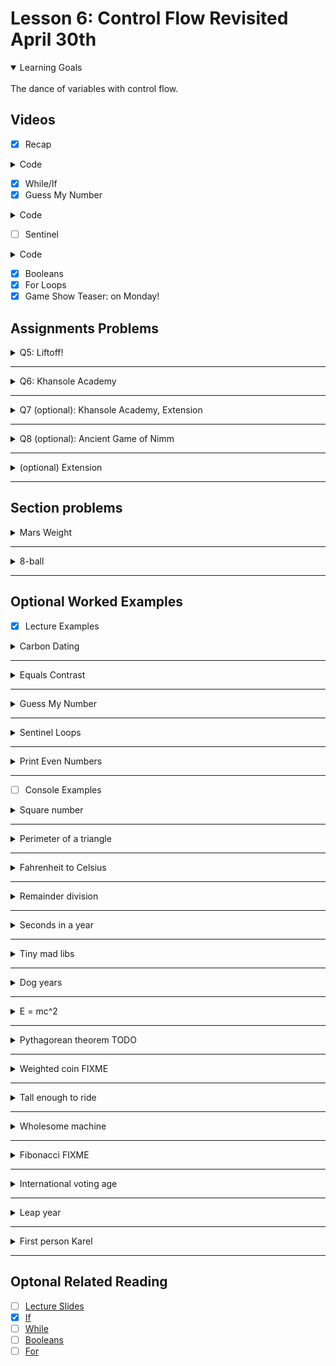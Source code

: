 # Lesson 6: Control Flow Revisited April 30th

<details open>
<summary>Learning Goals</summary>
<br />
The dance of variables with control flow.
</details>

 ## Videos

- [x] Recap

<details>
<summary>Code</summary>

`carbondate.py`
```python
K = -8266.64258429376


def main():
    calculate_age_single_sample():


def calculate_age_single_sample():
    # ask the user to enter the percent of c14 left in their sample
    pct_left = float(input(% of natural c14: ))
    # calc the age
    age = K + math.log(pct_left / 100)
    # print the result
    print("Sample is", str(age), "years old.")
```
</details>

- [x] While/If
- [x] Guess My Number

<details>
<summary>Code</summary>

`carbondate.py`
```python
import random


def main():
    secret_number = random.randint(1, 99)
    guess = int(input("Guess a number between 1 and 99..."))
    while guess != secret_number:
        if guess < secret_number:
            print("Too low")
        else:
            print("Too high")
        print("")
        guess = int(input("Guess a number between 1 and 99..."))
    print("Congrats! The number was:", str(secret_number))


if __name__ == '__main__':
    main()
```
</details>

- [ ] Sentinel

<details>
<summary>Code</summary>

`carbondate.py`
```python
def main():
    number = int(input("Enter a number, -1 to stop: "))
    tot = 0
    while number != -1:
        tot += number
        number = int(input("Enter a number, -1 to stop: "))
    print("Tot:", tot)


if __name__ == '__main__':
    main()
```
</details>


- [x] Booleans
- [x] For Loops
- [x] Game Show Teaser: on Monday!

## Assignments Problems

<details>
<summary>Q5: Liftoff!</summary>
<details open>
<summary>Description</summary>
🚀 countdown.
</details>
<details>
<summary>Code</summary>

`liftoff.py`
```python
"""
Prints out a spaceship launch sequence.
"""

NUM = 11


def main():
    for i in range(NUM):
        if i == 0:
            pass
        else:
            print(NUM - i)
    print("Liftoff!")


if __name__ == '__main__':
    main()
```
</details>
</details>
<hr />

<details>
<summary>Q6: Khansole Academy</summary>
<details open>
<summary>Description</summary>
This program is intended to help people to learn randomly generating two numbers, asking the user for the answer, checking for correctness, and informing a message to communicate if the user input is the right value.
</details>
<details>
<summary>Code</summary>

`khansole_academy.py`
```python
"""
Prints out a randomly generated addition problem
and checks if the user answers correctly.
"""

import random


def main():
    khansole_academy()


def khansole_academy():
    n1 = random.randint(0, 100)
    n2 = random.randint(0, 100)
    tot = n1 + n2

    question = "What is " + str(n1) + " + " + str(n2) + "? "
    print(question)
    answer = ''

    while True:
        try:
            answer = int(input())
            break
        except ValueError:
            print("Answer must be an integer")

    print("Your answer:", answer)

    if (answer == tot):
        print("Correct!")
    else:
        print("Incorrect. The expected answer is", tot)


if __name__ == '__main__':
    main()
```
</details>
</details>
<hr />

<details>
<summary>Q7 (optional): Khansole Academy, Extension</summary>
<details open>
<summary>Description</summary>
As the previous, in a loop.
</details>
<details>
<summary>Code</summary>

`khansole_academy.py`
```python
"""
TODO: Write a description here
"""

import random

NUM_CORRECT_IN_A_ROW = 3


def khansole_academy():
    num_of_correct_answers = 0

    while num_of_correct_answers < NUM_CORRECT_IN_A_ROW:
        n1 = create_random_number()
        n2 = create_random_number()
        tot = n1 + n2

        question = "What is " + str(n1) + " + " + str(n2) + "? "
        print(question)
        answer = ''

        while True:
            try:
                answer = int(input())
                break
            except ValueError:
                print("Answer must be an integer")

        print("Your answer:", answer)

        if (answer == tot):
            num_of_correct_answers += 1
            print("Correct!", num_of_correct_answers)
        else:
            print("Incorrect. The expected answer is", tot)
            num_of_correct_answers = 0

        if num_of_correct_answers == NUM_CORRECT_IN_A_ROW:
            print("Congratulations! ...")
            break


def create_random_number():
    return random.randint(0, 100)


def main():
    khansole_academy()


if __name__ == '__main__':
    main()
```
</details>
</details>
<hr />

<details>
<summary>Q8 (optional): Ancient Game of Nimm</summary>
<details open>
<summary>Description</summary>

</details>
<details>
<summary>Code</summary>

`.py`
```python

```
</details>
</details>
<hr />

<details>
<summary>(optional) Extension </summary>
<details open>
<summary>Description</summary>

</details>
<details>
<summary>Code</summary>

`.py`
```python

```
</details>
</details>
<hr />

## Section problems

<details>
<summary>Mars Weight</summary>
<details open>
<summary>Description</summary>
Last Monday, NASA made history with the first controlled flight on another planet. Its latest Mars Rover, Perseverance, has onboard a 50cm high helicopter called Ingenuity. On Sunday, Ingenuity made its <a href="https://www.nytimes.com/2021/04/25/science/mars-helicopter-nasa.html">third flight</a>, during which it flew faster and further than it had on any of its test flights on Earth. Interestingly, Ingenuity <a href="https://github.com/readme/nasa-ingenuity-helicopter">uses Python</a> for some of its flight modeling software!

When programming Ingenuity, one of the things that NASA engineers need to account for is the fact that due to the weaker gravity on Mars, an Earthling's weight on Mars is 37.8% of their weight on Earth. Write a Python program that prompts an Earthling to enter their weight on Earth and prints their calculated weight on Mars.
</details>
<details>
<summary>Code</summary>

`marsweight.py`
```python
"""
Prompts the user for a weight on Earth
and prints the equivalent weight on Mars.
"""


def main():
    # Fill this function out!
    # earthling_weight = float(input("What is your weight on Heart: "))
    # sigh... :)
    print("The equivalent on Mars:",
        float(input("Enter a weight on Earth: ")) * 0.378)


if __name__ == "__main__":
    main()
```
</details>
</details>
<hr />

<details>
<summary>8-ball</summary>
<details open>
<summary>Description</summary>
The idea behind an 8-ball is very simple. You ask it a yes or no question, and it tells you the answer. The catch is that the answer it chooses is randomly selected from a set of prefabricated responses.
</details>
<details>
<summary>Code</summary>

`8ball.py`
```python
"""
Simulates a magic eight ball.
Prompts the user to type a yes or no question and gives
a random answer from a set of prefabricated responses.
"""
import random


def main():
    answers = ["As I see it, yes.", "Ask again later."]

    while True:
        # question = input("Ask a yes or no question: ")
        # if question == "":
        if input("Ask a yes or no question: ") == "":
            break
        answer = random.randint(0, 1)
        print(answers[answer])


if __name__ == "__main__":
    main()
```
</details>
</details>
<hr />

## Optional Worked Examples

- [x] Lecture Examples

<details>
<summary>Carbon Dating</summary>
<details open>
<summary>Description</summary>
Write a program to calculate how old something is.

Input: what percent of c14 is remaining in the sample?

Output: age of the sample, in years
</details>
<details>
<summary>Code</summary>

`carbondate.py`
```python
import math

# The constant K in the half life formula
K = -8266.64258429376

def main():
    calculate_age_single_sample()

def calculate_age_single_sample():
    # Ask the user to enter the percent of c14 left in their sample
    pct_left = float(input("% of natural c14: "))
    # Calculate the age: https://en.wikipedia.org/wiki/Radiocarbon_dating
    age = K * math.log(pct_left / 100)
    # Print the result
    print("Sample is " + str(age) + " years old.")

if __name__ == '__main__':
    main()
```
</details>
</details>
<hr />

<details>
<summary>Equals Contrast</summary>
<details open>
<summary>Description</summary>
/shrug
</details>
<details>
<summary>Code</summary>

`.py`
```python

```
</details>
</details>
<hr />

<details>
<summary>Guess My Number</summary>
<details open>
<summary>Description</summary>
Guessing a number between 1 and 99.
</details>
<details>
<summary>Code</summary>

`guess_number.py`
```python
"""
Generates a random number between 1 and 99.
Has the user keep guessing until they figure out
what the number is. Tells the user after each guess
if their guess was too high or too low.
"""

import random

def main():
    secret_number = random.randint(1, 99)
    print("I am thinking of a number between 1 and 99...")
    guess = int(input("Enter a guess: "))
    # True if guess is not equal to secret number
    while guess != secret_number:
        # True if guess is less than secret number
        if guess < secret_number:
            print("Your guess is too low")
        else:
            print("Your guess is too high")
        print("") # an empty line
        guess = int(input("Enter a new guess: "))
    print("Congrats! The number was: " + str(secret_number))

if __name__ == '__main__':
    main()
```
</details>
</details>
<hr />

<details>
<summary>Sentinel Loops</summary>
<details open>
<summary>Description</summary>
When the user inputs `-1`, the world ends!
</details>
<details>
<summary>Code</summary>

`sentinel.py`
```python
"""
Asks the user for a number until they enter -1
Reports the total value of all the numbers at the end
"""


def main():
    number = int(input("Enter a number, -1 to stop: "))
    tot = 0
    while number != -1:
        tot += number
        number = int(input("Enter a number, -1 to stop: "))
    print("Tot:", tot)


if __name__ == '__main__':
    main()
```
</details>
</details>
<hr />

<details>
<summary>Print Even Numbers</summary>
<details open>
<summary>Description</summary>
Program to print the first 100 even numbers
</details>
<details>
<summary>Code</summary>

`print_even.py`
```python
"""
Example of using the index variable of a for loop
"""

def main():
    for i in range(100):
        # in a for loop, you have access to
        # a variable which knows how many times the loop
        # has completed
        print(i * 2)

if __name__ == '__main__':
    main()

```
</details>
</details>
<hr />

- [ ] Console Examples

<details>
<summary>Square number</summary>
<details open>
<summary>Description</summary>
Ask the user for a number and print its square (the product of the number times itself).

<div>
<p>$ python square.py</p>
<p>Type a number to see its square: 4</p>
<p>4.0 squared is 16.0</p>
</div>
</details>
<details>
<summary>Code</summary>

`square.py`
```python

def main():
    # incorrect, but...
    print(
        "squared is",
        pow(float(input("Type a number to see its square: ")), 2)
    )


if __name__ == "__main__":
    main()
```
</details>
</details>
<hr />

<details>
<summary>Perimeter of a triangle</summary>
<details open>
<summary>Description</summary>
Prompt the user to enter the lengths of each side of a triangle and then calculate and print the perimeter of the triangle (the sum of all of the side lengths).
</details>
<details>
<summary>Code</summary>

`perimeter.py`
```python
sides = []


def main():
    ask_length_sides()


def ask_length_sides():
    for i in range(3):
        text = "What is the length of side " + str(i + 1) + "? "
        # print(sides)
        sides.append(float(input(text)))
    calc_perimeter(sides)


def calc_perimeter(sides):
    perimeter = 0
    for i in range(len(sides)):
        # print(sides[i])
        perimeter += sides[i]
    print("The perimeter of the triangle is", perimeter)


if __name__ == "__main__":
    main()
```
</details>
</details>
<hr />

<details>
<summary>Fahrenheit to Celsius</summary>
<details open>
<summary>Description</summary>
Write a program which prompts the user for a temperature in Fahrenheit (this can be a number with decimal places!) and outputs the temperature converted to Celsius.
</details>
<details>
<summary>Code</summary>

`f_to_c.py`
```python
def main():
    convert_F_to_C()


def convert_F_to_C():
    # degrees_celsius = (degrees_fahrenheit - 32) * 5/9
    f = float(input("Enter temperature in Fahrenheit: "))
    print("Temperature: ", f, "\bF =", format((f - 32) * 5 / 9, '.2f'), "\bC")


if __name__ == "__main__":
    main()
```
</details>
</details>
<hr />

<details>
<summary>Remainder division</summary>
<details open>
<summary>Description</summary>
Time to ask the user for two numbers, one at a time, and then print the result of dividing the first number by the second and also the remainder of the division.
</details>
<details>
<summary>Code</summary>

`remainder.py`
```python
def main():
    answer()


def answer():
    num1 = float(input("Please enter an integer to be divided: "))
    num2 = float(input("Please enter an integer to divide by: "))
    print("The result of this division is", int(num1 / num2), "with a remainder of", int(num1 % num2))


if __name__ == "__main__":
    main()
```
</details>
</details>
<hr />

<details>
<summary>Seconds in a year</summary>
<details open>
<summary>Description</summary>
Python will calculate the number of seconds in a year, and tell the user what the result is in a nice print statement with the use constants: there are 365 days in a year, 24 hours in a day, 60 minutes in an hour, and 60 seconds per minute.
</details>
<details>
<summary>Code</summary>

`seconds_per_year.py`
```python
DAYS_PER_YEAR = 365
HOURS_PER_DAY = 24
MINUTES_PER_HOUR = 60
SECONDS_PER_MINUTE = MINUTES_PER_HOUR


def main():
    calculate_seconds_per_year()


def calculate_seconds_per_year():
    seconds_per_year = DAYS_PER_YEAR *\
                        HOURS_PER_DAY *\
                        MINUTES_PER_HOUR *\
                        SECONDS_PER_MINUTE
    print(f"There are {seconds_per_year} per year.")


if __name__ == "__main__":
    main()
```
</details>
</details>
<hr />

<details>
<summary>Tiny mad libs</summary>
<details open>
<summary>Description</summary>
The program prompts the user for an adjective, then a noun, then a verb, and then prints a fun sentence with those words!
</details>
<details>
<summary>Code</summary>

`tiny_mad_libs.py`
```python
SENTENCE_START = "Code in Place is fun. I learned to program and used Python to make my " # adjective noun verb


def main():
    tiny_mad_lib()


def tiny_mad_lib():
    adjective = input("Please type an adjective and press enter. ")
    noun = input("Please type a noun and press enter. ")
    verb = input("Please type a verb and press enter. ")
    print(SENTENCE_START + adjective, noun, verb + "!")


if __name__ == "__main__":
    main()
```
</details>
</details>
<hr />

<details>
<summary>Dog years</summary>
<details open>
<summary>Description</summary>
This program asks an user to input an age in human years, and converts it to the equivalent age in dog years.
</details>
<details>
<summary>Code</summary>

`dog_years.py`
```python
"""
Dogs are man's best friend, but they have different lifespans than humans.
If you divide the average human lifespan by the average lifespan of a dog,
you can calculate the multiplier for converting an age in human years to an
age in dog years. The average lifespan of a human is 79 years and the average
lifespan of a dog is 11 years. So, 1 human year
is equal to 79/11 = 7.18 dog years. To convert, say,
3 human years to dog years,
you'd multiply 3 * 7.18 = 21.54 dog years.
That means, if your dog is 3 years old in human years,
they're past their teenage years in dog years!
"""

MULTIPLIER = 7.18


def main():
    calc_dog_age()


def calc_dog_age():
    human_age = float(input("Enter an age in human years: "))
    print(f"That's {human_age * MULTIPLIER} in dog years!")


if __name__ == "__main__":
    main()
```
</details>
</details>
<hr />

<details>
<summary>E = mc^2</summary>
<details open>
<summary>Description</summary>
Program that continually reads in mass from the user and then outputs the equivalent energy using Einstein's mass-energy equivalence formula (E stands for energy, m stands for mass, and C is the speed of light:

<quote>E = m⋅C2</quote>

Almost 100 years ago, Albert Einstein famously discovered that mass and energy are interchangeable and are related by the above equation. You should ask the user for mass (m) in kilograms and use a constant value for the speed of light -- C = 299792458 m/s.
</details>
<details>
<summary>Code</summary>

`emc2.py`
```python
C = 299792458  # m/s


def main():
    mass_to_energy()


def mass_to_energy():
    mass = float(input("Enter kilos of mass: "))
    print("e = m * C^2...")
    print(f"m = {mass} kg")
    print(f"C {C} m/s")
    print(mass * pow(C, 2), "joules of energy!")


if __name__ == "__main__":
    main()
```
</details>
</details>
<hr />

<details>
<summary>Pythagorean theorem TODO</summary>
<details open>
<summary>Description</summary>
On hold!
</details>
<details>
<summary>Code</summary>

`pythagorean.py`
```python

```
</details>
</details>
<hr />

<details>
<summary>Weighted coin FIXME</summary>
<details open>
<summary>Description</summary>
Write a program which will flip a weighted coin.

Coin flips are usually fair, but can be cheated -- a weighted coin is a coin where the probability of heads isn't 50%. Your code should use the random module to "flip" coin where the probability of heads is 70% and print the outcome (heads or tails).
</details>
<details>
<summary>Code</summary>

`weighted_coin.py`
```python
"""
🙈 Trying solution at: https://edstem.org/us/courses/11037/discussion/408746
It passes, example to study
"""


import random
import math

def main():
    countHeads = int(0)
    countTails = int(0)

    inputFlipCount = int(input("Input how many times you want to simulate a weighted coin: "))
    for i in range(inputFlipCount):
        flipCoin = random.randint(1,10)
        if flipCoin <= 7 :
            countHeads = countHeads+1
        else:
            countTails = countTails+1

    countHeadsPerc = float((countHeads/inputFlipCount)*100)
    countTailsPerc = float((countTails/inputFlipCount)*100)

    print("Results for " + str(inputFlipCount) + " coin flips:")
    print("Heads: " + str(countHeads) + " Probobility: " + str(trim(countHeadsPerc,2)) + "%")
    print("Tails: " + str(countTails) + " Probobility: " + str(trim(countTailsPerc,2)) + "%")

def trim(f, n):
    return math.floor(f * 10 ** n) / 10 ** n


if __name__ == "__main__":
    main()
```
</details>
</details>
<hr />

<details>
<summary>Tall enough to ride</summary>
<details open>
<summary>Description</summary>
Write a program which asks the user how tall they are and prints whether or not they're taller than a pre-specified minimum height.
</details>
<details>
<summary>Code</summary>

`tall_enough.py`
```python
MINIMUM_HEIGHT = 50


def main():
    find_if_tall_enough()


def find_if_tall_enough():
    ask_for_stature()
    # tall_enough(stature)


def ask_for_stature():
    # return float(input("How tall are you? "))

    # extension
    while True:
        try:
            stature = input("\nHow tall are you (enter a number or 'bye' to stop)? ")
            if stature == str("bye"):
                print("\nBye bye")
                break
            tall_enough(int(stature))
        except ValueError:
            print("\nPlease, enter a number or 'bye' to stop!")


def tall_enough(stature):
    if stature >= MINIMUM_HEIGHT:
        print("You're tall enough to ride!")
    else:
        print("\nSorry, you are not tall enough.\nTry again, you will be luckier ")


if __name__ == "__main__":
    main()
```
</details>
</details>
<hr />

<details>
<summary>Wholesome machine</summary>
<details open>
<summary>Description</summary>
Write a program which prompts the user to type an affirmation of your choice (we'll use "I am capable of doing anything I put my mind to.") until they type it correctly. Sometimes, especially in the midst of such uncertain times, we just need to be reminded that we are resilient, capable, and strong; this little Python program may be able to help!
</details>
<details>
<summary>Code</summary>

`wholesome.py`
```python
AFFIRMATION = "I am capable of doing anything I put my mind to."


def main():
    wholesome()


def wholesome():
    user_input = input("Please type the following affirmation: I am capable of doing anything I put my mind to. ")
    while user_input != AFFIRMATION:
        print("\nThat was not the affirmation.\n")
        user_input = input("Please type the following affirmation: I am capable of doing anything I put my mind to. ")
    print("That's right! :)")


if __name__ == "__main__":
    main()
```
</details>
</details>
<hr />

<details>
<summary>Fibonacci FIXME</summary>
<details open>
<summary>Description</summary>
Write a program to print terms in the Fibonacci sequence up to a maximum value.

In the 13th century, the Italian mathematician Leonardo Fibonacci, as a way to explain the geometric growth of a population of rabbits, devised a mathematical sequence that now bears his name. The first two terms in this sequence, Fib(0) and Fib(1), are 0 and 1, and every subsequent term is the sum of the preceding two. Thus, the first several terms in the Fibonacci sequence look like this:

Fib(0) = 0
Fib(1) = 1
Fib(2) = 1 (0 + 1)
Fib(3) = 2 (1 + 1)
Fib(4) = 3 (1 + 2)
Fib(5) = 5 (2 + 3)

Write a program that displays the terms in the Fibonacci sequence, starting with Fib(0) and continuing as long as the terms are less than 10,000 (you should store this value as a constant!).
</details>
<details>
<summary>Code</summary>

`fibonacci.py`
```python
MAX_TERM_VALUE = 10000

def main():
    curr_term = 0
    next_term = 1
    while curr_term <= MAX_TERM_VALUE:
        print(curr_term)
        term_after_next = curr_term + next_term
        curr_term = next_term
        next_term = term_after_next


if __name__ == "__main__":
    main()
```
</details>
</details>
<hr />

<details>
<summary>International voting age</summary>
<details open>
<summary>Description</summary>
Write a program which asks a user for their age and lets them know if they can or can't vote in the following three fictional countries.

In the fictional countries of Peturksbouipo, Stanlau, and Mayengua, the voting ages are very different:

    the voting age in Peturksbouipo is 16 (in real life, this is the voting age in, for example, Scotland, Ethiopia, and Austria)

    the voting age in Stanlau is 25 (in real life this is the voting age in the United Arab Emirates)

    the voting age in Mayengua is 48 (in real life, as far as we can tell, this isn't the voting age anywhere)

Your code should prompt the for their age and print whether or not they can vote in Peturksbouipo, Stanlau, or Mayengua.
</details>
<details>
<summary>Code</summary>

`voting.py`
```python

PETURKSBOUIPO = 16
STANLAU = 25
MAYENGUA = 48


def main():
    can_vote()


def can_vote():
    ask_for_age()


def ask_for_age():
    while True:
        try:
            age = input("\nHow old are you? ")
            if age == str("bye"):
                print("\nBye bye")
                break
            # return age
            elif int(age) < PETURKSBOUIPO:
                print("Sorry, you can not vote nowhere!")
            elif PETURKSBOUIPO <= int(age) < STANLAU:
                print("You can vote in Peturksbouipo where the voting age is 16.")
                print("You cannot vote in Stanlau where the voting age is 25.")
                print("You cannot vote in Mayengua where the voting age is 48.")
            elif STANLAU <= int(age) < MAYENGUA:
                print("You can vote in Peturksbouipo where the voting age is 16.")
                print("You can vote in Stanlau where the voting age is 25.")
                print("You cannot vote in Mayengua where the voting age is 48.")
            else:
                print("You can vote in Peturksbouipo where the voting age is 16.")
                print("You can vote in Stanlau where the voting age is 25.")
                print("You can vote in Mayengua where the voting age is 48.")
        except ValueError:
            print("\nPlease, enter a number or 'bye' to stop!")


if __name__ == "__main__":
    main()
```
</details>
</details>
<hr />

<details>
<summary>Leap year</summary>
<details open>
<summary>Description</summary>
Write a program that reads a year from the user and tells whether a given year is a leap year or not.
</details>
<details>
<summary>Code</summary>

`leap_year.py`
```python
def main():
    year = int(input('Please input a year: '))

    # checking whether the provided year is evenly divisibly by 4
    if year % 4 == 0:
        # checking whether the provided year is evenly divisibly by 100
        if year % 100 == 0:
            # checking whether the provided year is evenly divisibly by 400
            if year % 400 == 0:
                print("That's a leap year!")
            else:
                print("That's not a leap year.")
        else:
            print("That's a leap year!")
    else:
        print("That's not a leap year.")


if __name__ == "__main__":
    main()
```
</details>
</details>
<hr />

<details>
<summary>First person Karel</summary>
<details open>
<summary>Description</summary>

</details>
<details>
<summary>Code</summary>

`karel.py`
```python

```
</details>
</details>
<hr />

 ## Optonal Related Reading

- [ ] [Lecture Slides](https://codeinplace2020.github.io/faqs/6-ControlFlowRevisited.pdf)
- [x] [If](https://codeinplace2021.github.io/pythonreader/en/if/)
- [ ] [While](https://codeinplace2021.github.io/pythonreader/en/while/)
- [ ] [Booleans](https://codeinplace2021.github.io/pythonreader/en/booleans/)
- [ ] [For](https://codeinplace2021.github.io/pythonreader/en/for/)
